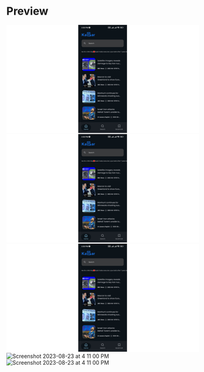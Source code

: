 # Preview 
<img   alt="Screenshot 2023-08-23 at 4 11 00 PM" src="assets/IMG_20250616_162916.jpg">
<img   alt="Screenshot 2023-08-23 at 4 11 00 PM" src="assets/IMG_20250616_162916.jpg">
<img   alt="Screenshot 2023-08-23 at 4 11 00 PM" src="assets/IMG_20250616_162916.jpg">
<img width="716" alt="Screenshot 2023-08-23 at 4 11 00 PM" src="https://github.com/mohammednawas8/NewsApp/assets/78867217/6dda119b-1b3f-4637-91a4-314b85eda214">
<img width="716" alt="Screenshot 2023-08-23 at 4 11 00 PM" src="https://github.com/mohammednawas8/NewsApp/assets/78867217/6e7186fa-9c05-4705-b568-8326cc99c17f">
